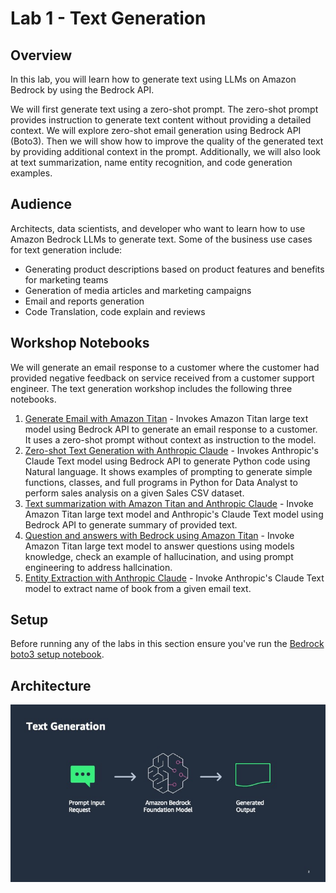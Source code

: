 # Lab 1 - Text Generation

## Overview

In this lab, you will learn how to generate text using LLMs on Amazon Bedrock by using the Bedrock API. 

We will first generate text using a zero-shot prompt. The zero-shot prompt provides instruction to generate text content without providing a detailed context. We will explore zero-shot email generation using Bedrock API (Boto3). Then we will show how to improve the quality of the generated text by providing additional context in the prompt. Additionally, we will also look at text summarization, name entity recognition, and code generation examples.

## Audience

Architects, data scientists, and developer who want to learn how to use Amazon Bedrock LLMs to generate text. 
Some of the business use cases for text generation include:

- Generating product descriptions based on product features and benefits for marketing teams
- Generation of media articles and marketing campaigns
- Email and reports generation
- Code Translation, code explain and reviews


## Workshop Notebooks

We will generate an email response to a customer where the customer had provided negative feedback on service received from a customer support engineer. The text generation workshop includes the following three notebooks. 
1. [Generate Email with Amazon Titan](./00_text_generation_w_bedrock.ipynb) - Invokes Amazon Titan large text model using Bedrock API to generate an email response to a customer. It uses a zero-shot prompt without context as instruction to the model. 
2. [Zero-shot Text Generation with Anthropic Claude](01_code_generatation_w_bedrock.ipynb) - Invokes Anthropic's Claude Text model using Bedrock API to generate Python code using Natural language. It shows examples of prompting to generate simple functions, classes, and full programs in Python for Data Analyst to perform sales analysis on a given Sales CSV dataset.
3. [Text summarization with Amazon Titan and Anthropic Claude](./02_text-summarization-titan+claude.ipynb) - Invoke Amazon Titan large text model and Anthropic's Claude Text model using Bedrock API to generate summary of provided text.
4. [Question and answers with Bedrock using Amazon Titan](./03_qa_with_bedrock_titan.ipynb) - Invoke Amazon Titan large text model to answer questions using models knowledge, check an example of hallucination, and using prompt engineering to address hallcination.
5. [Entity Extraction with Anthropic Claude](./04_entity_extraction.ipynb) - Invoke Anthropic's Claude Text model to extract name of book from a given email text.


## Setup
Before running any of the labs in this section ensure you've run the [Bedrock boto3 setup notebook](../00_Prerequisites/bedrock_basics.ipynb#Prerequisites).


## Architecture

![Bedrock](./images/bedrock.jpg)
